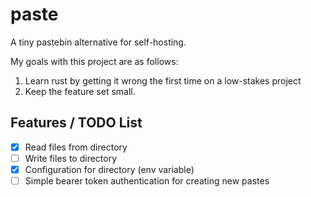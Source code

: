 # paste

A tiny pastebin alternative for self-hosting.

My goals with this project are as follows:

1. Learn rust by getting it wrong the first time on a low-stakes project
2. Keep the feature set small.

## Features / TODO List

- [x] Read files from directory
- [ ] Write files to directory
- [x] Configuration for directory (env variable)
- [ ] Simple bearer token authentication for creating new pastes
